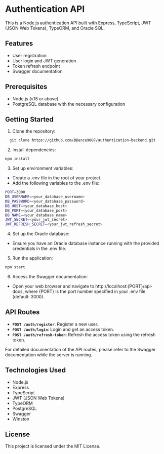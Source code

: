 # Authentication API

This is a Node.js authentication API built with Express, TypeScript, JWT (JSON Web Tokens), TypeORM, and Oracle SQL.

## Features

- User registration
- User login and JWT generation
- Token refresh endpoint
- Swagger documentation

## Prerequisites

- Node.js (v18 or above)
- PostgreSQL database with the necessary configuration

## Getting Started

1. Clone the repository:

```bash
  git clone https://github.com/BBence9807/authentication-backend.git
```

2. Install dependencies:
```bash
npm install
```

3. Set up environment variables:
- Create a .env file in the root of your project.
- Add the following variables to the .env file:
```bash
PORT=3000
DB_USERNAME=<your_database_username>
DB_PASSWORD=<your_database_password>
DB_HOST=<your_database_host>
DB_PORT=<your_database_port>
DB_NAME=<your_database_name>
JWT_SECRET=<your_jwt_secret>
JWT_REFRESH_SECRET=<your_jwt_refresh_secret>
```

4. Set up the Oracle database:
- Ensure you have an Oracle database instance running with the provided credentials in the .env file.


5. Run the application:
```bash
npm start
```

6. Access the Swagger documentation:
- Open your web browser and navigate to http://localhost:{PORT}/api-docs, where {PORT} is the port number specified in your .env file (default: 3000).


## API Routes
- **`POST /auth/register`**: Register a new user.
- **`POST /auth/login`**: Login and get an access token.
- **`POST /auth/refresh-token`**: Refresh the access token using the refresh token.

For detailed documentation of the API routes, please refer to the Swagger documentation while the server is running.


## Technologies Used
- Node.js
- Express
- TypeScript
- JWT (JSON Web Tokens)
- TypeORM
- PostgreSQL
- Swagger
- Winston


## License
This project is licensed under the MIT License.